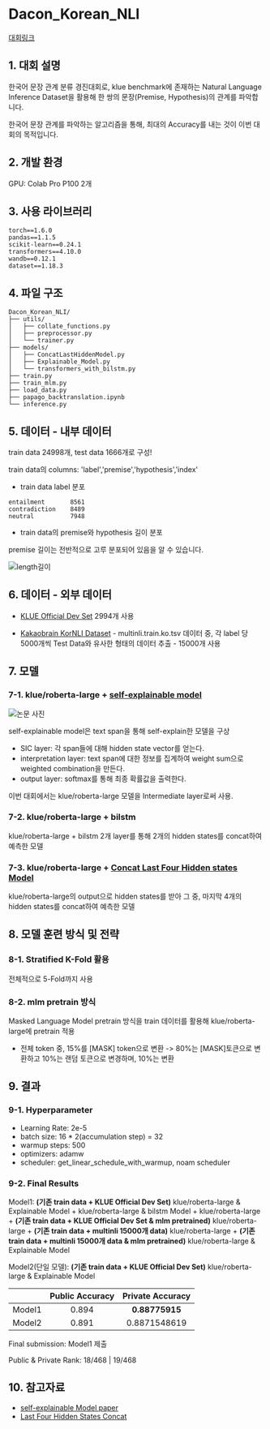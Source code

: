 # Dacon_Korean_NLI

[대회링크](https://dacon.io/competitions/official/235875/overview/description)

## 1. 대회 설명

한국어 문장 관계 분류 경진대회로, klue benchmark에 존재하는 Natural Language Inference Dataset을 활용해 한 쌍의 문장(Premise, Hypothesis)의 관계를 파악합니다.

한국어 문장 관계를 파악하는 알고리즘을 통해, 최대의 Accuracy를 내는 것이 이번 대회의 목적입니다.

## 2. 개발 환경

GPU: Colab Pro P100 2개

## 3. 사용 라이브러리

```
torch==1.6.0
pandas==1.1.5
scikit-learn==0.24.1
transformers==4.10.0
wandb==0.12.1
dataset==1.18.3
```

## 4. 파일 구조

```
Dacon_Korean_NLI/
├── utils/
│   ├── collate_functions.py
│   ├── preprocessor.py
│   └── trainer.py
├── models/
│   ├── ConcatLastHiddenModel.py
│   ├── Explainable_Model.py
│   └── transformers_with_bilstm.py
├── train.py
├── train_mlm.py
├── load_data.py
├── papago_backtranslation.ipynb
└── inference.py
```


## 5. 데이터 - 내부 데이터

train data 24998개, test data 1666개로 구성!

train data의 columns: 'label','premise','hypothesis','index'

* train data label 분포

~~~
entailment       8561
contradiction    8489
neutral          7948
~~~

* train data의 premise와 hypothesis 길이 분포

premise 길이는 전반적으로 고루 분포되어 있음을 알 수 있습니다.

![length길이](https://user-images.githubusercontent.com/59636424/156333121-94da847c-44f9-40b0-8e61-09973aeecf12.PNG)

## 6. 데이터 - 외부 데이터

* [KLUE Official Dev Set](https://klue-benchmark.com/tasks/68/data/download) 2994개 사용

* [Kakaobrain KorNLI Dataset](https://github.com/kakaobrain/KorNLUDatasets) - multinli.train.ko.tsv 데이터 중, 각 label 당 5000개씩 Test Data와 유사한 형태의 데이터 추출 - 15000개 사용

## 7. 모델

### 7-1. klue/roberta-large + [self-explainable model](https://arxiv.org/pdf/2012.01786.pdf)

![논문 사진](https://user-images.githubusercontent.com/59636424/156876436-de16cd67-556e-436b-8c56-b148d66c1955.PNG)

self-explainable model은 text span을 통해 self-explain한 모델을 구상

* SIC layer: 각 span들에 대해 hidden state vector를 얻는다.
* interpretation layer: text span에 대한 정보를 집계하여 weight sum으로 weighted combination을 만든다.
* output layer: softmax를 통해 최종 확률값을 출력한다.

이번 대회에서는 klue/roberta-large 모델을 Intermediate layer로써 사용. 

### 7-2. klue/roberta-large + bilstm

klue/roberta-large + bilstm 2개 layer를 통해 2개의 hidden states를 concat하여 예측한 모델

### 7-3. klue/roberta-large + [Concat Last Four Hidden states Model](https://www.kaggle.com/rhtsingh/utilizing-transformer-representations-efficiently)

klue/roberta-large의 output으로 hidden states를 받아 그 중, 마지막 4개의 hidden states를 concat하여 예측한 모델

## 8. 모델 훈련 방식 및 전략

### 8-1. Stratified K-Fold 활용

전체적으로 5-Fold까지 사용

### 8-2. mlm pretrain 방식

Masked Language Model pretrain 방식을 train 데이터를 활용해 klue/roberta-large에 pretrain 적용

* 전체 token 중, 15%를 [MASK] token으로 변환 -> 80%는 [MASK]토큰으로 변환하고 10%는 랜덤 토큰으로 변경하며, 10%는 변환

## 9. 결과

### 9-1. Hyperparameter

* Learning Rate: 2e-5
* batch size: 16 * 2(accumulation step) = 32
* warmup steps: 500
* optimizers: adamw
* scheduler: get_linear_schedule_with_warmup, noam scheduler

### 9-2. Final Results

Model1: **(기존 train data + KLUE Official Dev Set)** klue/roberta-large & Explainable Model +  klue/roberta-large & bilstm Model + klue/roberta-large + **(기존 train data + KLUE Official Dev Set & mlm pretrained)** klue/roberta-large + **(기존 train data + multinli 15000개 data)** klue/roberta-large + **(기존 train data + multinli 15000개 data & mlm pretrained)** klue/roberta-large & Explainable Model

Model2(단일 모델): **(기존 train data + KLUE Official Dev Set)** klue/roberta-large & Explainable Model

|            | Public Accuracy | Private Accuracy |
|:----------:|:------:|:------:|
| Model1 | 0.894 | **0.88775915** |
| Model2 | 0.891 | 0.8871548619 |

Final submission: Model1 제출

Public & Private Rank: 18/468 | 19/468

## 10. 참고자료

* [self-explainable Model paper](https://arxiv.org/pdf/2012.01786.pdf)
* [Last Four Hidden States Concat](https://www.kaggle.com/rhtsingh/utilizing-transformer-representations-efficiently)
